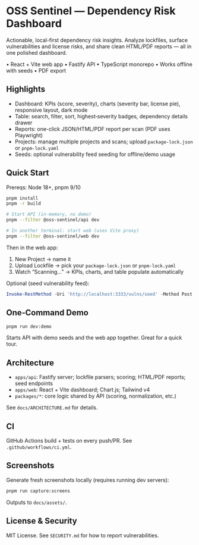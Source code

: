 # OSS Sentinel — Dependency Risk Dashboard

Actionable, local-first dependency risk insights. Analyze lockfiles, surface vulnerabilities and license risks, and share clean HTML/PDF reports — all in one polished dashboard.

• React + Vite web app • Fastify API • TypeScript monorepo • Works offline with seeds • PDF export

## Highlights

- Dashboard: KPIs (score, severity), charts (severity bar, license pie), responsive layout, dark mode
- Table: search, filter, sort, highest‑severity badges, dependency details drawer
- Reports: one-click JSON/HTML/PDF report per scan (PDF uses Playwright)
- Projects: manage multiple projects and scans; upload `package-lock.json` or `pnpm-lock.yaml`
- Seeds: optional vulnerability feed seeding for offline/demo usage

## Quick Start

Prereqs: Node 18+, pnpm 9/10

```bash
pnpm install
pnpm -r build

# Start API (in-memory, no demo)
pnpm --filter @oss-sentinel/api dev

# In another terminal: start web (uses Vite proxy)
pnpm --filter @oss-sentinel/web dev
```

Then in the web app:

1) New Project → name it
2) Upload Lockfile → pick your `package-lock.json` or `pnpm-lock.yaml`
3) Watch “Scanning…” → KPIs, charts, and table populate automatically

Optional (seed vulnerability feed):

```powershell
Invoke-RestMethod -Uri 'http://localhost:3333/vulns/seed' -Method Post -ContentType 'application/json' -InFile '.\demo\seeds\vulnerabilities.json'
```

## One‑Command Demo

```bash
pnpm run dev:demo
```

Starts API with demo seeds and the web app together. Great for a quick tour.

## Architecture

- `apps/api`: Fastify server; lockfile parsers; scoring; HTML/PDF reports; seed endpoints
- `apps/web`: React + Vite dashboard; Chart.js; Tailwind v4
- `packages/*`: core logic shared by API (scoring, normalization, etc.)

See `docs/ARCHITECTURE.md` for details.

## CI

GitHub Actions build + tests on every push/PR. See `.github/workflows/ci.yml`.

## Screenshots

Generate fresh screenshots locally (requires running dev servers):

```bash
pnpm run capture:screens
```

Outputs to `docs/assets/`.

## License & Security

MIT License. See `SECURITY.md` for how to report vulnerabilities.

